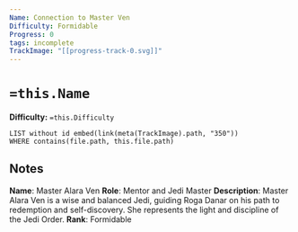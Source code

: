 ```yaml
---
Name: Connection to Master Ven
Difficulty: Formidable
Progress: 0
tags: incomplete
TrackImage: "[[progress-track-0.svg]]"
---
```


# `=this.Name`
**Difficulty:** `=this.Difficulty`

```dataview
LIST without id embed(link(meta(TrackImage).path, "350"))
WHERE contains(file.path, this.file.path)
```

## Notes

**Name**: Master Alara Ven
**Role**: Mentor and Jedi Master
**Description**: Master Alara Ven is a wise and balanced Jedi, guiding Roga Danar on his path to redemption and self-discovery. She represents the light and discipline of the Jedi Order.
**Rank**: Formidable
